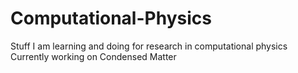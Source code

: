 # Computational-Physics
Stuff I am learning and doing for research in computational physics
Currently working on Condensed Matter
